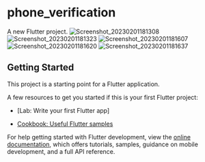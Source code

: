 # phone_verification

A new Flutter project.
![Screenshot_20230201181308](https://user-images.githubusercontent.com/84454648/216049154-2dc94db4-e7f8-4c82-8ba6-4bb29ce4c714.jpg)
![Screenshot_20230201181323](https://user-images.githubusercontent.com/84454648/216049160-2d38c0cb-1081-4d30-9a7b-80f0e67c8302.jpg)
![Screenshot_20230201181607](https://user-images.githubusercontent.com/84454648/216049162-18ef7d2b-ca9f-4ebc-91d8-e7a6a9b7ac0b.jpg)
![Screenshot_20230201181620](https://user-images.githubusercontent.com/84454648/216049165-5d9ab463-19a8-42ba-9346-adc19277490c.jpg)
![Screenshot_20230201181637](https://user-images.githubusercontent.com/84454648/216049167-10c78e1a-fa7c-4b0d-bf43-2d741494ebfc.jpg)
## Getting Started

This project is a starting point for a Flutter application.

A few resources to get you started if this is your first Flutter project:

- [Lab: Write your first Flutter app]

- [Cookbook: Useful Flutter samples](https://docs.flutter.dev/cookbook)

For help getting started with Flutter development, view the
[online documentation](https://docs.flutter.dev/), which offers tutorials,
samples, guidance on mobile development, and a full API reference.
